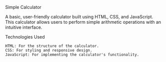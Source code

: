 Simple Calculator

A basic, user-friendly calculator built using HTML, CSS, and JavaScript. This calculator allows users to perform simple arithmetic operations with an intuitive interface.

Technologies Used

    HTML: For the structure of the calculator.
    CSS: For styling and responsive design.
    JavaScript: For implementing the calculator's functionality.
